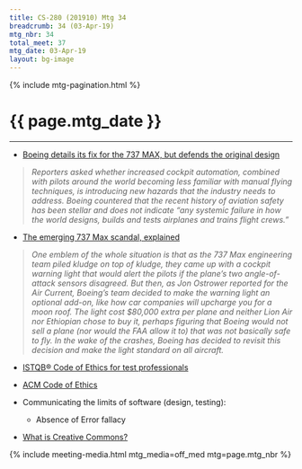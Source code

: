```yaml
---
title: CS-280 (201910) Mtg 34
breadcrumb: 34 (03-Apr-19)
mtg_nbr: 34
total_meet: 37
mtg_date: 03-Apr-19
layout: bg-image
---
```

{% include mtg-pagination.html %}
<h1 class="text-center">{{ page.mtg_date }}</h1>
<hr />

* [Boeing details its fix for the 737 MAX, but defends the original design](https://www.seattletimes.com/business/boeing-aerospace/boeing-details-its-fix-for-the-737-max-but-defends-the-original-design/)
> _Reporters asked whether increased cockpit automation, combined with pilots around the world becoming less familiar with manual flying techniques, is introducing new hazards that the industry needs to address. Boeing countered that the recent history of aviation safety has been stellar and does not indicate “any systemic failure in how the world designs, builds and tests airplanes and trains flight crews.”_
* [The emerging 737 Max scandal, explained](https://www.vox.com/business-and-finance/2019/3/29/18281270/737-max-faa-scandal-explained)
> _One emblem of the whole situation is that as the 737 Max engineering team piled kludge on top of kludge, they came up with a cockpit warning light that would alert the pilots if the plane’s two angle-of-attack sensors disagreed.
But then, as Jon Ostrower reported for the Air Current, Boeing’s team decided to make the warning light an optional add-on, like how car companies will upcharge you for a moon roof.
The light cost $80,000 extra per plane and neither Lion Air nor Ethiopian chose to buy it, perhaps figuring that Boeing would not sell a plane (nor would the FAA allow it to) that was not basically safe to fly. In the wake of the crashes, Boeing has decided to revisit this decision and make the light standard on all aircraft._

* [ISTQB® Code of Ethics for test professionals](https://www.istqb.org/about-as/istqb%C2%AE-code-of-ethics-for-test-professionals.html)
* [ACM Code of Ethics](https://www.acm.org/code-of-ethics)

* Communicating the limits of software (design, testing):
  * Absence of Error fallacy

* [What is Creative Commons?](https://www.youtube.com/watch?v=dPZTh2NKTm4&amp=)

{% include meeting-media.html mtg_media=off_med mtg=page.mtg_nbr %}
